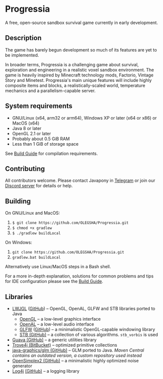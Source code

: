 # Progressia
A free, open-source sandbox survival game currently in early development.

## Description

The game has barely begun development so much of its features are yet to be implemented.

In broader terms, Progressia is a challenging game about survival, exploration and
engineering in a realistic voxel sandbox environment. The game is heavily inspired by
Minecraft technology mods, Factorio, Vintage Story and Minetest. Progressia's main unique
features will include highly composite items and blocks, a realistically-scaled world,
temperature mechanics and a parallelism-capable server.

## System requirements

- GNU/Linux (x64, arm32 or arm64), Windows XP or later (x64 or x86) or MacOS (x64)
- Java 8 or later
- OpenGL 2.1 or later
- Probably about 0.5 GiB RAM
- Less than 1 GiB of storage space

See [Build Guide](docs/building/BuildGuide.md) for compilation requirements.

## Contributing

All contributors welcome. Please contact Javapony in [Telegram](https://t.me/javapony)
or join our [Discord server](https://discord.gg/M4ukyPYgGP) for details or help.

## Building

On GNU/Linux and MacOS:

1. `$ git clone https://github.com/OLEGSHA/Progressia.git`
2. `$ chmod +x gradlew`
3. `$ ./gradlew buildLocal`

On Windows:

1. `git clone https://github.com/OLEGSHA/Progressia.git`
2. `gradlew.bat buildLocal`

Alternatively use Linux/MacOS steps in a Bash shell.

For a more in-depth explanation, solutions for common problems and tips for IDE configuration
please see the [Build Guide](docs/building/BuildGuide.md).

## Libraries

- [LWJGL](https://www.lwjgl.org/) ([GitHub](https://github.com/LWJGL/lwjgl3)) – OpenGL, OpenAL, GLFW and STB libraries ported to Java
  - [OpenGL](https://en.wikipedia.org/wiki/OpenGL) – a low-level graphics interface
  - [OpenAL](https://en.wikipedia.org/wiki/OpenAL) – a low-level audio interface
  - [GLFW](https://www.glfw.org/) ([GitHub](https://github.com/glfw/glfw)) – a minimalistic OpenGL-capable windowing library
  - [STB (GitHub)](https://github.com/nothings/stb) – a collection of various algorithms. `stb_vorbis` is used
- [Guava (GitHub)](https://github.com/google/guava) – a generic utilities library
- [Trove4j (BitBucket)](https://bitbucket.org/trove4j/trove) – optimized primitive collections 
- [java-graphics/glm (GitHub)](https://github.com/java-graphics/glm) – GLM ported to Java. _Maven Central contains an outdated version, a custom repository used instead_
- [OpenSimplex2 (GitHub)](https://github.com/KdotJPG/OpenSimplex2) – a minimalistic highly optimized noise generator
- [Log4j](https://logging.apache.org/log4j/2.x/) [(GitHub)](https://github.com/apache/logging-log4j2) – a logging library
